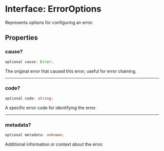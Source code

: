 # Interface: ErrorOptions

Represents options for configuring an error.

## Properties

### cause?

```ts
optional cause: Error;
```

The original error that caused this error, useful for error chaining.

***

### code?

```ts
optional code: string;
```

A specific error code for identifying the error.

***

### metadata?

```ts
optional metadata: unknown;
```

Additional information or context about the error.
